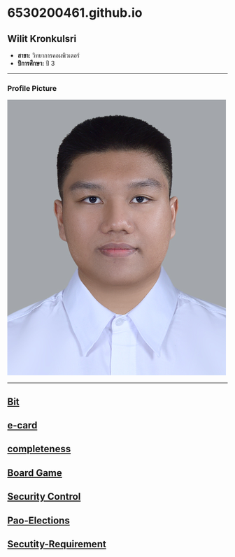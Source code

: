 # **6530200461.github.io**

## **Wilit Kronkulsri**  
- **สาขา:** วิทยาการคอมพิวเตอร์  
- **ปีการศึกษา:** ปี 3  

---

### **Profile Picture**  
![Some Cat](img/ME2.jpg)  

---

## **[Bit](bit.md)** 
## **[e-card](e-card.md)**
## **[completeness](completeness.md)**
## **[Board Game](board-game.md)**
## **[Security Control](security-control.md)**
## **[Pao-Elections](pao-elections.md)**
## **[Secutity-Requirement](secutity-requirement.md)**
